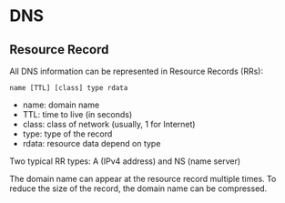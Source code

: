 # DNS

## Resource Record

All DNS information can be represented in Resource Records (RRs):

```
name [TTL] [class] type rdata
```

* name: domain name
* TTL: time to live (in seconds)
* class: class of network (usually, 1 for Internet)
* type: type of the record
* rdata: resource data depend on type

Two typical RR types: A (IPv4 address) and NS (name server)

The domain name can appear at the resource record multiple times. To reduce the size of the record, the domain name can be compressed.
